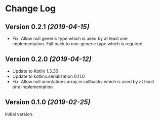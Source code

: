 Change Log
==========

Version 0.2.1 *(2019-04-15)*
----------------------------

 * Fix: Allow null generic type which is used by at least one implementation. Fall back to non-generic
   type which is required.


Version 0.2.0 *(2019-04-12)*
----------------------------

 * Update to Kotlin 1.3.30
 * Update to kotlinx.serialization 0.11.0
 * Fix: Allow null annotations array in callbacks which is used by at least one implementation


Version 0.1.0 *(2019-02-25)*
----------------------------

Initial version.
